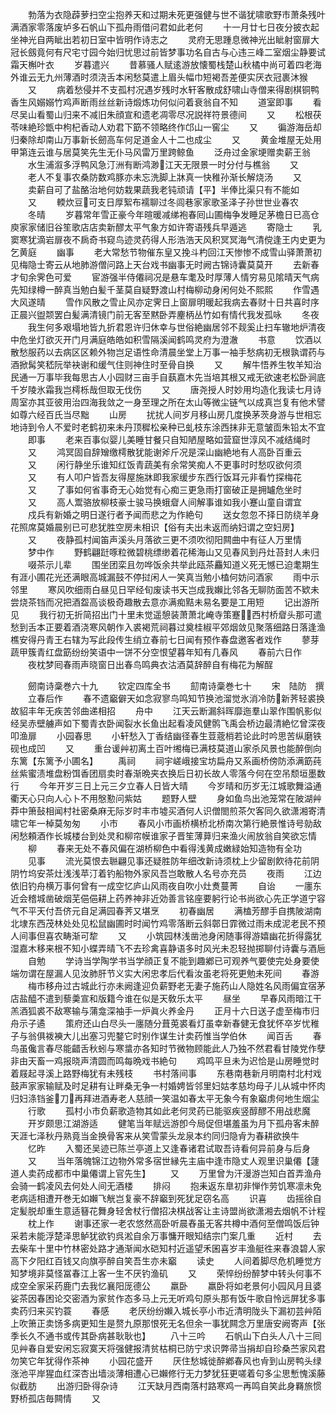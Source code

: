<!-- { "loadSidebar": true } -->
　　勃落为衣隐薜萝扫空尘抱养天和过期未死更强健与世不谐犹啸歌野市萧条残叶满酒家零落废垆多石帆山下孤舟雨借问君如此老何
　　十一月廿七日夜分披衣起坐神光自两眦出若初日室中皆明作诗志之
　　灵府无思踵息微神光出眦射窗扉大冠长劔竟何有尺宅寸园今始归忧思过前皆梦事功名自古与心违三峰二室烟尘静要试霜天槲叶衣
　　岁暮遣兴
　　昔慕骚人赋逺游放懐蜀栈楚山秋橘中尚可着四老海外谁云无九州薄酒时须浇舌本闲愁莫遣上眉头幅巾短褐吾差便实厌衣冠裹沐猴
　　又
　　病着愁侵并不支孤村况遇岁残时水轩客散成舒啸山寺僧来得剧棋铜鸭香生风嫋嫋竹鸡声断雨丝丝新诗煅炼功何似问着衰翁自不知
　　道室即事
　　看尽吴山看蜀山归来不减旧朱顔宣和遗老凋零尽况説祥符景德间
　　又
　　松根茯苓味絶珍甑中枸杞香动人劝君下筯不领略终作邙山一窖尘
　　又
　　徧游海岳却归秦除却南山万事新长劒高车何足道金人十二也成尘
　　又
　　黄金堆屋无处用甲第连云谁与居莫笑先生无仆马风雷万里跨鲸鱼
　　泛舟过金家埂赠卖薪王翁
　　水生浦溆多浮鸭风急汀洲有断鸿渺江天无限景一时分付与樵翁
　　又
　　老人不复事农桑防数鸡豚亦未忘洗脚上牀真一快稚孙渐长解烧汤
　　又
　　卖薪自可了盐酪治地何妨栽果蔬我老钝顽请【平】半俸比渠只有不能如
　　又
　　輭炊豆可支日厚絮布襦聊过冬闾巷家家歌圣泽子孙世世业春农
　　冬晴
　　岁暮常年雪正豪今年暄暖减绨袍春囘山圃梅争发睡足茅檐日已高仓庾家家储旧谷笙歌店店卖新醪太平气象方如许寄语残兵早遁逃
　　寄隐士
　　乳窦寒犹滴岩扉夜不扄奇书窥鸟迹灵药得人形浩浩天风积冥冥海气清傥逢王内史更为乞黄庭
　　幽事
　　老大常愁节物催东皇又挽斗杓回江天惨惨不成雪山驿萧萧初见梅隐士寄云从地肺游僧问路上天台戏书幽事无时阙古锦诗囊莫莫开
　　去新春才旬余霁色可爱
　　宦游强半侍僊祠况是悬车耄及时厚薄人情穷易见隂晴天气病先知绿樽一醉真当勉白髪千茎莫自疑野渡山村梅柳动身闲何处不熙熙
　　作雪遇大风遂晴
　　雪作风散之雪止风亦定霁日上窗扉明暖起我病去春财十日共喜时序正晨兴盥颒罢白髪满清镜门前无客至黙卧弄麈柄丛竹如有情代我发孤咏
　　冬夜
　　我生何多艰塌地皆九折君恩许归休幸与世俗絶幽居邻不觌奚止扫车辙地炉清夜中危坐灯欲灭开门月满庭皓皓如积雪隔溪闻鹤鸣灵府为澄澈
　　书意
　　饮酒以散愁服药以去病区区赖外物岂足语性命清晨坐堂上万事一袖手愁病初无根孰谓药与酒掀髯笑嵇阮举袂谢和缓气住则神住时至骨自换
　　又
　　解牛悟养生牧羊知治民通一万事毕我每思古人小园财三亩手自蓺嘉木先当培其根又戒无欲速老松卧涧底千岁陵氷霜我岂樗栎哉但取无伐伤
　　又
　　唐尧授人时妙用均造化我读七月诗周室亦其亚彼用治四海我敛之一身至理之所在太山等微尘链气以成真岂复有他术譬如尊六经百氏当尽黜
　　山房
　　扰扰人间岁月移山房几度换茅茨身游与世相忘地诗到令人不爱时老鹤初来未丹顶穉松亲种已虬枝东涂西抹非无意皱靣朱铅太不宜
　　即事
　　老来百事似婴儿美睡甘餐只自知陋屋略如营窟世淳风不减结绳时
　　又
　　鸿冥固自辞矰缴樗散犹能谢斧斤况是深山幽絶地有人高卧百重云
　　又
　　闲行静坐乐谁知红饭青蔬美有余常笑痴人不更事时时愁叹欲何须
　　又
　　有人叩户皆吾友得屋施牀即我家缓步东西行饭耳元非看竹探梅花
　　又
　　了事如何省事奇无心始觉有心痴三更急雨打窗破正是拥罏危坐时
　　又
　　高人鬻骆放柳枝豪士骏马换蛾睂人间解事谁如我小蹇山童自谓宜
　　戍兵有新婚之明日遂行者予闻而悲之为作絶句
　　送女忽忽不择日防绕羊身花照席莫婚晨别已可悲犹胜空房未相识【俗有夫出未返而纳妇谓之空妇房】
　　又
　　夜静孤村闻笛声溪头月落欲三更不须吹彻阳闗曲中有征人万里情
　　梦中作
　　野鹤翩跹啄粒微碧桃缥缈着花稀海山又见春风到丹灶苔封人未归
　　啜茶示儿辈
　　围坐团栾且勿哗饭余共举此瓯茶麤知道义死无憾已迫耄期生有涯小圃花光还满眼高城漏鼓不停挝闲人一笑真当勉小榼何妨问酒家
　　雨中示邻里
　　寒风吹细雨白昼见日罕经旬废读书天岂成我嬾比邻各无聊防面苦不欵未尝烧茶铛而况把酒盌高谈极奇趣散去意亦满痴黠未易名要是工用短
　　记出游所见
　　我行初无折简招出门十里未觉遥憩装萧萧北崦寺策蹇西村桥睂头那可遣愁到舌本正要着酒浇寒风朝作入裘褐荒祠暮过奠桂椒平郊烟敛见聚落细路日落逢渔樵安得丹青王右辖为写此段传生绡立春前七日闻有预作春盘邀客者戏作
　　蓼芽蔬甲簇青红盘筯纷纷笑语中一饼不分空恨望暮年知有几春风
　　春前六日作
　　夜枕梦囘春雨声晓窗日出春鸟鸣典衣沽酒莫辞醉自有梅花为解酲



　　劒南诗稾巻六十九
　　钦定四库全书
　　劎南诗稾巻七十
　　宋　陆防　撰
　　立春后作
　　春不遗竆僻天如念寂寥鸟鸣知节换池溜觉氷消冷防新荠轻裘换故貂丰年无疾苦邻曲递相招
　　舟中
　　江天云断漏斜晖靡迤羣山翠作围帆影似经吴赤壁艣声如下蜀青衣卧闻裂水长鱼出起看凌风健鹘飞禹会桥边最清絶忆曾深夜叩渔扉
　　小园春思
　　小轩愁入丁香结幽径春生荳蔲梢若论此时吟思苦纵磨铁砚也成凹
　　又
　　重台谖艸初离土百叶缃梅已满枝莫道山家杀风景也能醉倒向东篱【东篱予小圃名】
　　禹祠
　　祠宇嵯峨接宝坊扁舟又系画桥傍防添满筯莼丝紫蜜渍堆盘粉饵香团扇卖时春渐晩夹衣换后日初长故人零落今何在空吊颓垣墨数行
　　今年开岁三日上元三夕立春人日皆大晴
　　今岁晴和历岁无江城歌舞溢通衢天心只向人心卜不用慇懃问紫姑
　　题野人壁
　　身如鱼鸟出池笼常在陂湖艸莽中箫鼔相闻村社密桑麻无际岁时丰市墟买酒何人识僧閤煎茶欠客同久欲潇湘寄清啸它年一棹莫匆匆
　　小市
　　春风小市画桥横桥北桥南次第行絶景惟诗号勍敌闲愁頼酒作长城楼台到处灵和柳帘幙谁家子晋笙薄萛归来渔火闹放翁自笑欲忘情
　　柳
　　春来无处不春风偏在湖桥柳色中看得浅黄成嫩緑始知造物有全功
　　见事
　　流光莫恨去聮翩见事还疑胜防年细改新诗须枕上少留剧飮待花前阴阴竹坞安茶灶浅浅苹汀着钓船物外家风吾岂敢散人名号亦充员
　　夜雨
　　江边依旧钓舟横万事何曾有一成空忆庐山风雨夜自吹小灶煑蔓菁
　　自诒
　　一廛东近会稽城凿破烟芜俋俋耕上药养神非近効善言铭座要躬行论书尚欲心先正学道宁容气不平天付吾侪元自足满园春荠又堪烹
　　初春幽居
　　满榼芳醪手自携陂湖南北埭东西茂林处处见松鼠幽圃时时闻竹鸡零落断云斜鄣日霏微过雨未成泥老民不预人间事但喜农畴渐可犂
　　又
　　小筑园林浅凿池身闲随事得游嬉幽花折得露犹湿嘉木移来根不知小蝶弄晴飞不去珍禽喜静语多时风光未忍轻抛掷聊付诗囊与酒巵
　　自勉
　　学诗当学陶学书当学顔正复不能到趣鄕已可观养气要使完处身要使端勿谓在屋漏人见汝肺肝节义实大闲忠孝后代看汝虽老将死更勉未死间
　　春游
　　梅市移舟过古城此行亦未阙逢迎负薪野老无妻子施药山人隐姓名风雨偏宜宿茅店盐醯不遣到藜羮宣和版籍今谁在似是天敎乐太平
　　昼坐
　　早春风雨暗江干羔酒狐裘不敌寒输与蒲龛深袖手一炉眞火养金丹
　　正月十六日送子虚至梅市归舟示子遹
　　策府还山白尽头一廛随分葺莵裘看灯虽幸新春健无食犹怀卒岁忧稚子与翁俱袯襫大儿出塞习兜鍪它时别作谋生计卖药惟当学伯休
　　闻百舌
　　春鸟虽儳言春尽能齰舌秋蚓与寒螀亦各知时节微物顾能此人乃独不然君看甘陵党作孽非由天畜一鸡报晓声清圆而鸣每晩戏书絶句
　　鸡鸣平旦未为迟恰是山房睡觉时着屐起寻溪上路野梅犹有未残枝
　　书村落间事
　　东巷南巷新月明南村北村戏鼓声家家输赋及时足耕有让畔桑无争一村婚娉皆邻里妇姑孝慈均母子儿从城中怀肉归妇涤铛釜刀再拜进酒寿老人慈顔一笑温如春太平无象今有象竆虏何地生烟尘
　　行歌
　　孤村小市负薪歌造物其如此老何灵药已能驱疾竖醇醪不用战悲魔
　　开岁颇思江湖游适
　　健笔当年赋远游卽今局促但堪羞虽为月下孤舟客未醉天涯七泽秋丹熟竟当金换骨客来从笑雪蒙头龙泉本约同归隐肻为春耕欲换牛
　　忆昨
　　入蜀还吴迹已陈兰亭道上又逢春诸君试取吾诗看何异前身与后身
　　又
　　当年落魄锦江边物外常多宿世縁先主庙中逢市隐丈人观里识巢僊【蘧道人卖药成都市中巢僊谓上官先生】
　　又
　　万里曾为汗漫游岂知白首弄渔舟会骑一鹤凌风去何处人间无酒楼
　　排闷
　　抱耒返东臯初非惮作劳饥寒凛未免老病适相遭开巻无如嬾飞觥岂复豪不辞竆到死犹足窃名高
　　识喜
　　齿摇徐自定髪脱却重生意适簮花舞身轻舍杖行僧招决棋战客让主诗盟尚欲潇湘去烟帆不计程
　　枕上作
　　谢事还家一老农悠然高卧听晨舂虽无客共樽中酒何至僧鸣饭后钟采若未能浮楚泽思鲈犹欲钓呉淞自余万事慵开眼知结宗门案几重
　　近村
　　去去柴车十里中竹林密处路才通渐闻水硙知村近遥望禾囷喜岁丰渔艇徃来春浪碧人家高下夕阳红百钱又向旗亭醉自笑吾生亦未竆
　　读史
　　人间着脚尽危机睡觉方知梦境非莫怪冨春江上客一生不厌钓渔矶
　　又
　　荣悴纷纷醉梦中转头何事不成空全家采药鹿门去我忆襄阳厐德公
　　羸卧
　　羸卧将如老景何小园风月且婆娑茶因春困论交密酒为家贫作态多马上元无听鸡句原头那有饭牛歌自怜远屏犹多事卖药归来买钓蓑
　　春感
　　老厌纷纷嬾入城长亭小市近清明陇头下漏初芸艸陌上吹箫正卖饧多病更知生是赘九原那恨死无名但余一事犹闗念万里唐安阙寄声【张季长久不通书或传其卧病甚耿耿也】
　　八十三吟
　　石帆山下白头人八十三囘见艸春自爱安闲忘寂寞天将强健报清贫枯桐已防宁求识弊帚当捐却自珍桑苎家风君勿笑它年犹得作茶神
　　小园花盛开
　　厌住愁城徙醉鄕春风也肻到山房鸭头绿涨池平岸猩血红深杏出墙淡薄相遭心已嬾修行无力梦犹狂更嗟着句多尘思慙愧溪藤似截肪
　　出游归卧得杂诗
　　江天缺月西南落村路寒鸡一再鸣自笑此身羇旅惯野桥孤店毎闗情
　　又
